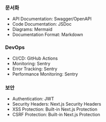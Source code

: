 ### 문서화
- API Documentation: Swagger/OpenAPI
- Code Documentation: JSDoc
- Diagrams: Mermaid
- Documentation Format: Markdown

### DevOps
- CI/CD: GitHub Actions
- Monitoring: Sentry
- Error Tracking: Sentry
- Performance Monitoring: Sentry

### 보안
- Authentication: JWT
- Security Headers: Next.js Security Headers
- XSS Protection: Built-in Next.js Protection
- CSRF Protection: Built-in Next.js Protection